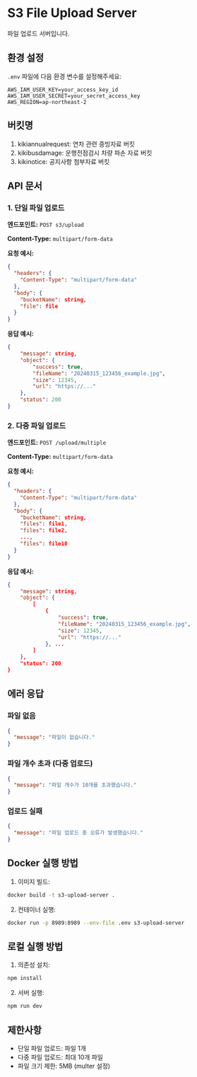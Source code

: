 # S3 File Upload Server

파일 업로드 서버입니다.

## 환경 설정

`.env` 파일에 다음 환경 변수를 설정해주세요:

```env
AWS_IAM_USER_KEY=your_access_key_id
AWS_IAM_USER_SECRET=your_secret_access_key
AWS_REGION=ap-northeast-2
```

## 버킷명

1. kikiannualrequest: 연차 관련 증빙자료 버킷
2. kikibusdamage: 운행전점검시 차량 파손 자료 버킷
3. kikinotice: 공지사항 첨부자료 버킷

## API 문서

### 1. 단일 파일 업로드

**엔드포인트:** `POST s3/upload`

**Content-Type:** `multipart/form-data`

**요청 예시:**
```json
{
  "headers": {
    "Content-Type": "multipart/form-data"
  },
  "body": {
    "bucketName": string,
    "file": file
  }
}
```

**응답 예시:**
```json
{
    "message": string,
    "object": {
        "success": true,
        "fileName": "20240315_123456_example.jpg",
        "size": 12345,
        "url": "https://..."
    },
    "status": 200
}
```

### 2. 다중 파일 업로드

**엔드포인트:** `POST /upload/multiple`

**Content-Type:** `multipart/form-data`

**요청 예시:**
```json
{
  "headers": {
    "Content-Type": "multipart/form-data"
  },
  "body": {
    "bucketName": string,
    "files": file1,
    "files": file2,
    ...,
    "files": file10
  }
}
```

**응답 예시:**
```json
{
    "message": string,
    "object": {
        [
            {
                "success": true,
                "fileName": "20240315_123456_example.jpg",
                "size": 12345,
                "url": "https://..."
            }, ...
        ]
    },
    "status": 200
}
```

## 에러 응답

### 파일 없음
```json
{
  "message": "파일이 없습니다."
}
```

### 파일 개수 초과 (다중 업로드)
```json
{
  "message": "파일 개수가 10개를 초과했습니다."
}
```

### 업로드 실패
```json
{
  "message": "파일 업로드 중 오류가 발생했습니다."
}
```

## Docker 실행 방법

1. 이미지 빌드:
```bash
docker build -t s3-upload-server .
```

2. 컨테이너 실행:
```bash
docker run -p 8989:8989 --env-file .env s3-upload-server
```

## 로컬 실행 방법

1. 의존성 설치:
```bash
npm install
```

2. 서버 실행:
```bash
npm run dev
```

## 제한사항

- 단일 파일 업로드: 파일 1개
- 다중 파일 업로드: 최대 10개 파일
- 파일 크기 제한: 5MB (multer 설정) 